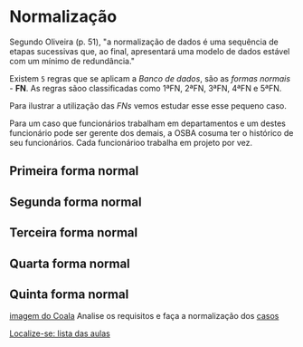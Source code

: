 # Normalização

Segundo Oliveira (p. 51), "a normalização de dados é uma sequência de etapas sucessivas que, ao final, apresentará uma modelo de dados estável com um mínimo de redundância."

Existem `5` regras que se aplicam a *Banco de dados*, são as *formas normais* - **FN**. As regras sãoo classificadas como 1ªFN, 2ªFN, 3ªFN, 4ªFN e 5ªFN.

Para ilustrar a utilização das *FNs* vemos estudar esse esse pequeno caso.

Para um caso que funcionários trabalham em departamentos e um destes funcionário pode ser gerente dos demais, a OSBA cosuma ter o histórico de seu funcionários. Cada funcionárioo trabalha em projeto por vez.

## Primeira forma normal

## Segunda forma normal

## Terceira forma normal

## Quarta forma normal

## Quinta forma normal
[imagem do Coala](https://github.com/tmenegaz/db_dendezeiros/blob/master/assunto/img/Koala.jpg)
Analise os requisitos e faça a normalização dos [casos](https://github.com/tmenegaz/db_dendezeiros/blob/master/assunto/casos.md#estudos-de-caso)

[Localize-se: lista das aulas](https://github.com/tmenegaz/db_dendezeiros/blob/master/assunto/lista.md#lista-de-aulas)
